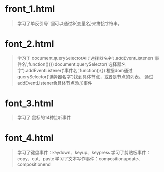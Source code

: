 # front_1.html
> 学习了单反引号``里可以通过${变量名}来拼接字符串。

# font_2.html
> 学习了
> document.querySelectorAll('选择器名字').addEventListener('事件名',function(){})
> document.querySelector('选择器名字').addEventListener('事件名',function(){})
> 根据dom通过querySelector('选择器名字')找到具体节点，或者是节点的列表。
> 通过addEventListener给具体节点添加事件

# font_3.html
> 学习了 鼠标的14种监听事件

# font_4.html
> 学习了键盘事件：keydown、keyup、keypress
> 学习了剪贴板事件：copy、cut、paste
> 学习了文本写作事件：compositionupdate、compositionend
